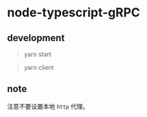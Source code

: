 # node-typescript-gRPC

## development

> yarn start
> 

> yarn client
> 

## note

注意不要设置本地 `http` 代理。
